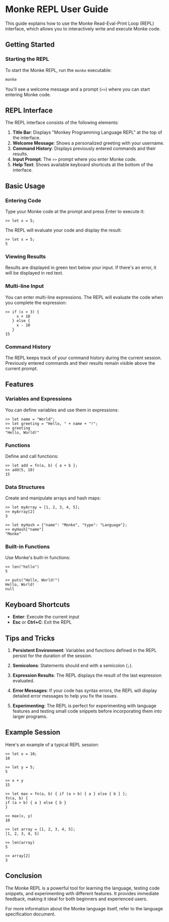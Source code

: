 # Monke REPL User Guide

This guide explains how to use the Monke Read-Eval-Print Loop (REPL) interface,
which allows you to interactively write and execute Monke code.

## Getting Started

### Starting the REPL

To start the Monke REPL, run the `monke` executable:

```bash
monke
```

You'll see a welcome message and a prompt (`>>`) where you can start entering Monke code.

## REPL Interface

The REPL interface consists of the following elements:

1. **Title Bar**: Displays "Monkey Programming Language REPL" at the top of the interface.
2. **Welcome Message**: Shows a personalized greeting with your username.
3. **Command History**: Displays previously entered commands and their results.
4. **Input Prompt**: The `>>` prompt where you enter Monke code.
5. **Help Text**: Shows available keyboard shortcuts at the bottom of the interface.

## Basic Usage

### Entering Code

Type your Monke code at the prompt and press Enter to execute it:
  
```console
>> let x = 5;
```

The REPL will evaluate your code and display the result:

```console
>> let x = 5;
5
```

### Viewing Results

Results are displayed in green text below your input. If there's an error, it will be displayed in red text.

### Multi-line Input

You can enter multi-line expressions. The REPL will evaluate the code when you complete the expression:

```console
>> if (x > 3) {
     x + 10
   } else {
     x - 10
   }
15
```

### Command History

The REPL keeps track of your command history during the current session.
Previously entered commands and their results remain visible above the current prompt.

## Features

### Variables and Expressions

You can define variables and use them in expressions:

```console
>> let name = "World";
>> let greeting = "Hello, " + name + "!";
>> greeting
"Hello, World!"
```

### Functions

Define and call functions:

```console
>> let add = fn(a, b) { a + b };
>> add(5, 10)
15
```

### Data Structures

Create and manipulate arrays and hash maps:

```console
>> let myArray = [1, 2, 3, 4, 5];
>> myArray[2]
3

>> let myHash = {"name": "Monke", "type": "Language"};
>> myHash["name"]
"Monke"
```

### Built-in Functions

Use Monke's built-in functions:

```console
>> len("hello")
5

>> puts("Hello, World!")
Hello, World!
null
```

## Keyboard Shortcuts

- **Enter**: Execute the current input
- **Esc** or **Ctrl+C**: Exit the REPL

## Tips and Tricks

1. **Persistent Environment**: Variables and functions defined in the REPL persist for the duration of the session.

2. **Semicolons**: Statements should end with a semicolon (`;`).

3. **Expression Results**: The REPL displays the result of the last expression evaluated.

4. **Error Messages**: If your code has syntax errors, the REPL will display detailed error messages to help you fix the issues.

5. **Experimenting**: The REPL is perfect for experimenting with language features and testing small code snippets before incorporating them into larger programs.

## Example Session

Here's an example of a typical REPL session:

```console
>> let x = 10;
10

>> let y = 5;
5

>> x + y
15

>> let max = fn(a, b) { if (a > b) { a } else { b } };
fn(a, b) {
if (a > b) { a } else { b }
}

>> max(x, y)
10

>> let array = [1, 2, 3, 4, 5];
[1, 2, 3, 4, 5]

>> len(array)
5

>> array[2]
3
```

## Conclusion

The Monke REPL is a powerful tool for learning the language, testing code snippets, and experimenting with different features. It provides immediate feedback, making it ideal for both beginners and experienced users.

For more information about the Monke language itself, refer to the language specification document.
